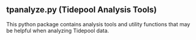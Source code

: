 ## tpanalyze.py (Tidepool Analysis Tools)
This python package contains analysis tools and utility functions that
may be helpful when analyzing Tidepool data.
